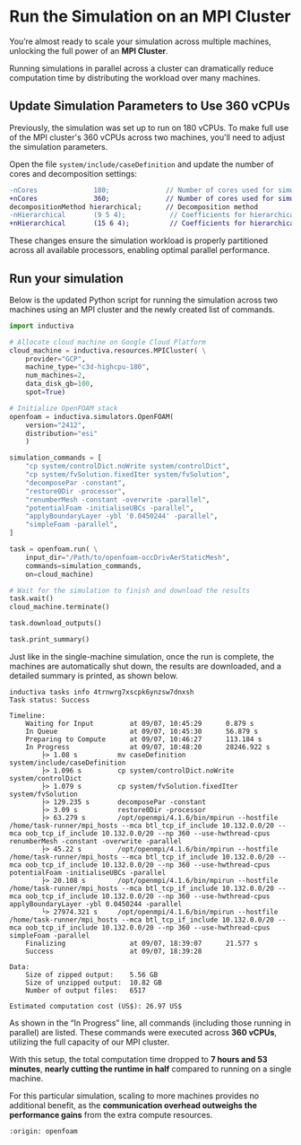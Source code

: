 # Run the Simulation on an MPI Cluster
You’re almost ready to scale your simulation across multiple machines, unlocking
the full power of an **MPI Cluster**. 

Running simulations in parallel across a cluster can dramatically reduce computation time by distributing the workload over 
many machines.

## Update Simulation Parameters to Use 360 vCPUs
Previously, the simulation was set up to run on 180 vCPUs. To make full use of the MPI cluster's 360 vCPUs across 
two machines, you'll need to adjust the simulation parameters.

Open the file `system/include/caseDefinition` and update the number of cores and decomposition settings:

```diff
-nCores              180;              // Number of cores used for simulation
+nCores              360;              // Number of cores used for simulation
decompositionMethod hierarchical;      // Decomposition method
-nHierarchical       (9 5 4);           // Coefficients for hierarchical decomposition
+nHierarchical       (15 6 4);          // Coefficients for hierarchical decomposition
```

These changes ensure the simulation workload is properly partitioned across all available processors, enabling optimal parallel performance.

## Run your simulation
Below is the updated Python script for running the simulation across two machines using an MPI cluster and the newly
created list of commands.

```python
import inductiva

# Allocate cloud machine on Google Cloud Platform
cloud_machine = inductiva.resources.MPICluster( \
    provider="GCP",
    machine_type="c3d-highcpu-180",
    num_machines=2,
    data_disk_gb=100,
    spot=True)

# Initialize OpenFOAM stack
openfoam = inductiva.simulators.OpenFOAM(
    version="2412",
    distribution="esi"
    )

simulation_commands = [
    "cp system/controlDict.noWrite system/controlDict",
    "cp system/fvSolution.fixedIter system/fvSolution",
    "decomposePar -constant",
    "restore0Dir -processor",
    "renumberMesh -constant -overwrite -parallel",
    "potentialFoam -initialiseUBCs -parallel",
    "applyBoundaryLayer -ybl '0.0450244' -parallel",
    "simpleFoam -parallel",
]

task = openfoam.run( \
    input_dir="/Path/to/openfoam-occDrivAerStaticMesh",
    commands=simulation_commands,
    on=cloud_machine)

# Wait for the simulation to finish and download the results
task.wait()
cloud_machine.terminate()

task.download_outputs()

task.print_summary()
```

Just like in the single-machine simulation, once the run is complete, the
machines are automatically shut down, the results are downloaded, and a detailed
summary is printed, as shown below.

```
inductiva tasks info 4trnwrg7xscpk6ynzsw7dnxsh
Task status: Success

Timeline:
	Waiting for Input         at 09/07, 10:45:29      0.879 s
	In Queue                  at 09/07, 10:45:30      56.879 s
	Preparing to Compute      at 09/07, 10:46:27      113.184 s
	In Progress               at 09/07, 10:48:20      28246.922 s
		├> 1.08 s          mv caseDefinition system/include/caseDefinition
		├> 1.096 s         cp system/controlDict.noWrite system/controlDict
		├> 1.079 s         cp system/fvSolution.fixedIter system/fvSolution
		├> 129.235 s       decomposePar -constant
		├> 3.09 s          restore0Dir -processor
		├> 63.279 s        /opt/openmpi/4.1.6/bin/mpirun --hostfile /home/task-runner/mpi_hosts --mca btl_tcp_if_include 10.132.0.0/20 --mca oob_tcp_if_include 10.132.0.0/20 --np 360 --use-hwthread-cpus renumberMesh -constant -overwrite -parallel
		├> 45.22 s         /opt/openmpi/4.1.6/bin/mpirun --hostfile /home/task-runner/mpi_hosts --mca btl_tcp_if_include 10.132.0.0/20 --mca oob_tcp_if_include 10.132.0.0/20 --np 360 --use-hwthread-cpus potentialFoam -initialiseUBCs -parallel
		├> 20.108 s        /opt/openmpi/4.1.6/bin/mpirun --hostfile /home/task-runner/mpi_hosts --mca btl_tcp_if_include 10.132.0.0/20 --mca oob_tcp_if_include 10.132.0.0/20 --np 360 --use-hwthread-cpus applyBoundaryLayer -ybl 0.0450244 -parallel
		└> 27974.321 s     /opt/openmpi/4.1.6/bin/mpirun --hostfile /home/task-runner/mpi_hosts --mca btl_tcp_if_include 10.132.0.0/20 --mca oob_tcp_if_include 10.132.0.0/20 --np 360 --use-hwthread-cpus simpleFoam -parallel
	Finalizing                at 09/07, 18:39:07      21.577 s
	Success                   at 09/07, 18:39:28      

Data:
	Size of zipped output:    5.56 GB
	Size of unzipped output:  10.82 GB
	Number of output files:   6517

Estimated computation cost (US$): 26.97 US$
```

As shown in the “In Progress” line, all commands (including those running in
parallel) are listed. These commands were executed across **360 vCPUs**,
utilizing the full capacity of our MPI cluster.

With this setup, the total computation time dropped to **7 hours and 53 minutes**,
**nearly cutting the runtime in half** compared to running on a single machine.

For this particular simulation, scaling to more machines provides no additional benefit, as the 
**communication overhead outweighs the performance gains** from the extra compute resources.

```{banner_small}
:origin: openfoam
```
